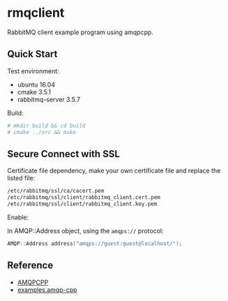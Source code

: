# rmqclient
RabbitMQ client example program using amqpcpp.

## Quick Start

Test environment:

- ubuntu 16.04
- cmake 3.5.1
- rabbitmq-server 3.5.7

Build:

```bash
# mkdir build && cd build
# cmake ../src && make
```

## Secure Connect with SSL

Certificate file dependency, make your own certificate file and replace the listed file:

```bash
/etc/rabbitmq/ssl/ca/cacert.pem
/etc/rabbitmq/ssl/client/rabbitmq_client.cert.pem
/etc/rabbitmq/ssl/client/rabbitmq_client.key.pem
```  

Enable:

In AMQP::Address object, using the `amqps://` protocol:

```cpp
AMQP::Address address("amqps://guest:guest@localhost/");
```

## Reference

- [AMQPCPP](https://github.com/CopernicaMarketingSoftware/AMQP-CPP)
- [examples.amqp-cpp](https://github.com/hoxnox/examples.amqp-cpp)
